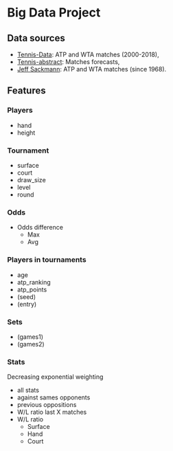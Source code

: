 # Big Data Project

## Data sources
* [Tennis-Data](http://www.tennis-data.co.uk/alldata.php): ATP and WTA matches (2000-2018),
* [Tennis-abstract](http://www.tennisabstract.com/): Matches forecasts,
* [Jeff Sackmann](https://github.com/JeffSackmann): ATP and WTA matches (since 1968). 

## Features 
### Players
* hand
* height

### Tournament
* surface
* court
* draw_size
* level
* round

### Odds 
* Odds difference
    * Max
    * Avg

### Players in tournaments
* age
* atp_ranking
* atp_points
* (seed)
* (entry)

### Sets
* (games1)
* (games2)

### Stats
Decreasing exponential weighting
* all stats
* against sames opponents
* previous oppositions
* W/L ratio last X matches
* W/L ratio 
    * Surface
    * Hand
    * Court